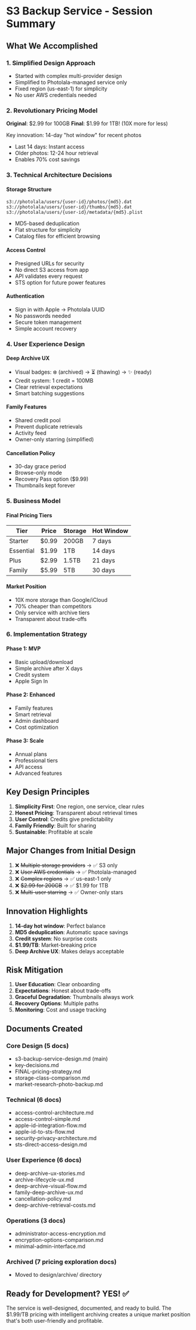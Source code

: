 # S3 Backup Service - Session Summary

## What We Accomplished

### 1. **Simplified Design Approach**
- Started with complex multi-provider design
- Simplified to Photolala-managed service only
- Fixed region (us-east-1) for simplicity
- No user AWS credentials needed

### 2. **Revolutionary Pricing Model**
**Original**: $2.99 for 100GB
**Final**: $1.99 for 1TB! (10X more for less)

Key innovation: 14-day "hot window" for recent photos
- Last 14 days: Instant access
- Older photos: 12-24 hour retrieval
- Enables 70% cost savings

### 3. **Technical Architecture Decisions**

#### Storage Structure
```
s3://photolala/users/{user-id}/photos/{md5}.dat
s3://photolala/users/{user-id}/thumbs/{md5}.dat
s3://photolala/users/{user-id}/metadata/{md5}.plist
```
- MD5-based deduplication
- Flat structure for simplicity
- Catalog files for efficient browsing

#### Access Control
- Presigned URLs for security
- No direct S3 access from app
- API validates every request
- STS option for future power features

#### Authentication
- Sign in with Apple → Photolala UUID
- No passwords needed
- Secure token management
- Simple account recovery

### 4. **User Experience Design**

#### Deep Archive UX
- Visual badges: ❄️ (archived) → ⏳ (thawing) → ✨ (ready)
- Credit system: 1 credit = 100MB
- Clear retrieval expectations
- Smart batching suggestions

#### Family Features
- Shared credit pool
- Prevent duplicate retrievals
- Activity feed
- Owner-only starring (simplified)

#### Cancellation Policy
- 30-day grace period
- Browse-only mode
- Recovery Pass option ($9.99)
- Thumbnails kept forever

### 5. **Business Model**

#### Final Pricing Tiers
| Tier | Price | Storage | Hot Window |
|------|-------|---------|------------|
| Starter | $0.99 | 200GB | 7 days |
| Essential | $1.99 | 1TB | 14 days |
| Plus | $2.99 | 1.5TB | 21 days |
| Family | $5.99 | 5TB | 30 days |

#### Market Position
- 10X more storage than Google/iCloud
- 70% cheaper than competitors
- Only service with archive tiers
- Transparent about trade-offs

### 6. **Implementation Strategy**

#### Phase 1: MVP
- Basic upload/download
- Simple archive after X days
- Credit system
- Apple Sign In

#### Phase 2: Enhanced
- Family features
- Smart retrieval
- Admin dashboard
- Cost optimization

#### Phase 3: Scale
- Annual plans
- Professional tiers
- API access
- Advanced features

## Key Design Principles

1. **Simplicity First**: One region, one service, clear rules
2. **Honest Pricing**: Transparent about retrieval times
3. **User Control**: Credits give predictability
4. **Family Friendly**: Built for sharing
5. **Sustainable**: Profitable at scale

## Major Changes from Initial Design

1. ❌ ~~Multiple storage providers~~ → ✅ S3 only
2. ❌ ~~User AWS credentials~~ → ✅ Photolala-managed
3. ❌ ~~Complex regions~~ → ✅ us-east-1 only
4. ❌ ~~$2.99 for 200GB~~ → ✅ $1.99 for 1TB
5. ❌ ~~Multi-user starring~~ → ✅ Owner-only stars

## Innovation Highlights

1. **14-day hot window**: Perfect balance
2. **MD5 deduplication**: Automatic space savings
3. **Credit system**: No surprise costs
4. **$1.99/TB**: Market-breaking price
5. **Deep Archive UX**: Makes delays acceptable

## Risk Mitigation

1. **User Education**: Clear onboarding
2. **Expectations**: Honest about trade-offs
3. **Graceful Degradation**: Thumbnails always work
4. **Recovery Options**: Multiple paths
5. **Monitoring**: Cost and usage tracking

## Documents Created

### Core Design (5 docs)
- s3-backup-service-design.md (main)
- key-decisions.md
- FINAL-pricing-strategy.md
- storage-class-comparison.md
- market-research-photo-backup.md

### Technical (6 docs)
- access-control-architecture.md
- access-control-simple.md
- apple-id-integration-flow.md
- apple-id-to-sts-flow.md
- security-privacy-architecture.md
- sts-direct-access-design.md

### User Experience (6 docs)
- deep-archive-ux-stories.md
- archive-lifecycle-ux.md
- deep-archive-visual-flow.md
- family-deep-archive-ux.md
- cancellation-policy.md
- deep-archive-retrieval-costs.md

### Operations (3 docs)
- administrator-access-encryption.md
- encryption-options-comparison.md
- minimal-admin-interface.md

### Archived (7 pricing exploration docs)
- Moved to design/archive/ directory

## Ready for Development? YES! ✅

The service is well-designed, documented, and ready to build. The $1.99/TB pricing with intelligent archiving creates a unique market position that's both user-friendly and profitable.